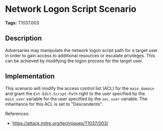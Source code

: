 # Network Logon Script Scenario

**Tags:** T1037.003

## Description

Adversaries may manipulate the network logon script path for a target user in order to gain access to additional resources or escalate privileges. This can be achieved by modifying the logon process for the target user.

## Implementation

This scenario will modify the access control list (ACL) for the `main_domain` and grant the `Ext-Edit-Script-Path` right to the user specified by the `main_user` variable for the user specified by the `sec_user` variable. The inheritance for this ACL is set to "Descendents".

References:

- https://attack.mitre.org/techniques/T1037/003/
